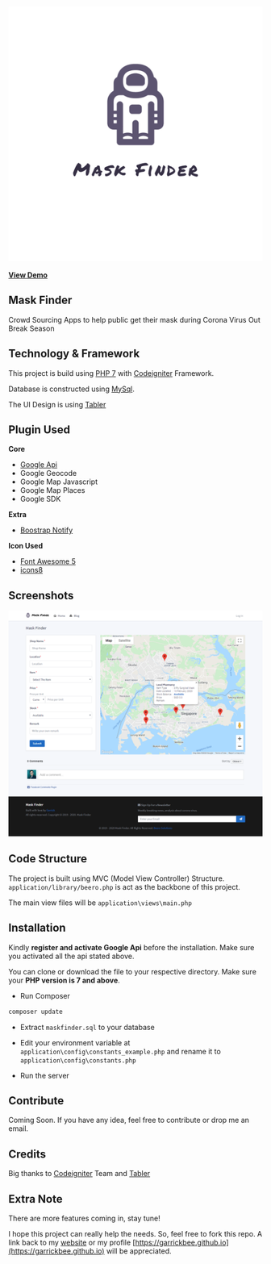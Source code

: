 # <a href="https://maskfinder.com" align="center"><img src="assets/images/logo/transparent.png" align="center" alt="Mask Finder"></a>

**[View Demo](https://maskfinder.com)**

## Mask Finder
Crowd Sourcing Apps to help public get their mask during Corona Virus Out Break Season

## Technology & Framework
This project is build using [PHP 7](https://www.php.net/) with [Codeigniter](https://codeigniter.com/) Framework.

Database is constructed using [MySql](https://www.mysql.com/).  

The UI Design is using [Tabler](https://tabler.io)

## Plugin Used
**Core**
- [Google Api](https://console.developers.google.com/)
- Google Geocode
- Google Map Javascript
- Google Map Places
- Google SDK

**Extra**  

- [Boostrap Notify](http://bootstrap-notify.remabledesigns.com/)

**Icon Used**
- [Font Awesome 5](https://fontawesome.com/)
- [icons8](https://icons8.com/icons/set/regular)

## Screenshots
![Mask Finder Screen Shot](assets/images/screenshot/main_page.png)

## Code Structure
The project is built using MVC (Model View Controller) Structure.
`application/library/beero.php` is act as the backbone of this project.

The main view files will be `application\views\main.php`


## Installation
Kindly **register and activate Google Api** before the installation. Make sure you activated all the api stated above.

You can clone or download the file to your respective directory. Make sure your **PHP version is 7 and above**.

- Run Composer

```sh
composer update
```
- Extract `maskfinder.sql` to your database

- Edit your environment variable at `application\config\constants_example.php` and rename it to `application\config\constants.php`

- Run the server

## Contribute

Coming Soon. If you have any idea, feel free to contribute or drop me an email.

## Credits
Big thanks to [Codeigniter](https://codeigniter.com/) Team and [Tabler](https://tabler.io)

## Extra Note
There are more features coming in, stay tune!

I hope this project can really help the needs. So, feel free to fork this repo. A link back to my [website](https://maskfinder.com)  or my profile [https://garrickbee.github.io](https://garrickbee.github.io)  will be appreciated.
